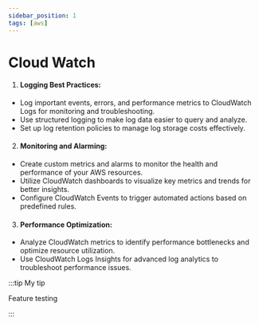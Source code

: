 ```yaml
---
sidebar_position: 1
tags: [aws]
---
```


# Cloud Watch

1. #### Logging Best Practices:

- Log important events, errors, and performance metrics to CloudWatch Logs for monitoring and troubleshooting.
- Use structured logging to make log data easier to query and analyze.
- Set up log retention policies to manage log storage costs effectively.

2. #### Monitoring and Alarming:

- Create custom metrics and alarms to monitor the health and performance of your AWS resources.
- Utilize CloudWatch dashboards to visualize key metrics and trends for better insights.
- Configure CloudWatch Events to trigger automated actions based on predefined rules.

3. #### Performance Optimization:

- Analyze CloudWatch metrics to identify performance bottlenecks and optimize resource utilization.
- Use CloudWatch Logs Insights for advanced log analytics to troubleshoot performance issues.

:::tip My tip

Feature testing

:::
